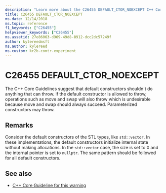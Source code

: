 ```yaml
---
description: "Learn more about the C26455 DEFAULT_CTOR_NOEXCEPT C++ Core Guidelines Checker warning. Default constructors shouldn't do anything that can throw."
title: C26455 DEFAULT_CTOR_NOEXCEPT
ms.date: 12/14/2018
ms.topic: reference
f1_keywords: ["C26455"]
helpviewer_keywords: ["C26455"]
ms.assetid: 27e86063-d969-49d8-8912-dcc2dc57249f
author: kylereedmsft
ms.author: kylereed
ms.custom: kr2b-contr-experiment
---
```

# C26455 DEFAULT_CTOR_NOEXCEPT

The C++ Core Guidelines suggest that default constructors shouldn't do anything that can throw. If the default constructor is allowed to throw, operations such as move and swap will also throw which is undesirable because move and swap should always succeed. Parameterized constructors may throw.

## Remarks

Consider the default constructors of the STL types, like `std::vector`. In these implementations, the default constructors initialize internal state without making allocations. In the `std::vector` case, the size is set to 0 and the internal pointer is set to `nullptr`. The same pattern should be followed for all default constructors.

## See also

- [C++ Core Guideline for this warning](https://github.com/isocpp/CppCoreGuidelines/blob/master/CppCoreGuidelines.md#Rf-noexcept)
